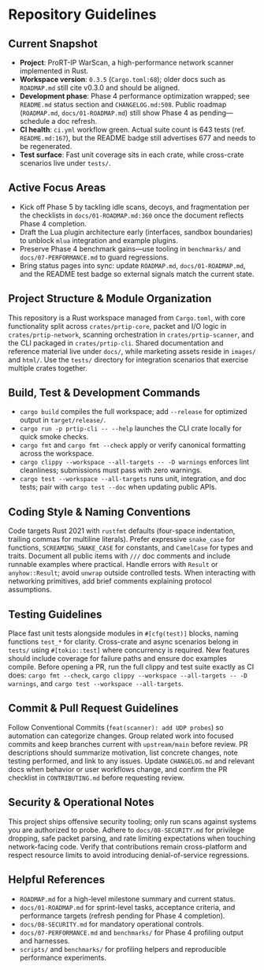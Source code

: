 # Repository Guidelines

## Current Snapshot

- **Project**: ProRT-IP WarScan, a high-performance network scanner implemented in Rust.
- **Workspace version**: `0.3.5` (`Cargo.toml:68`); older docs such as `ROADMAP.md` still cite v0.3.0 and should be aligned.
- **Development phase**: Phase 4 performance optimization wrapped; see `README.md` status section and `CHANGELOG.md:508`. Public roadmap (`ROADMAP.md`, `docs/01-ROADMAP.md`) still show Phase 4 as pending—schedule a doc refresh.
- **CI health**: `ci.yml` workflow green. Actual suite count is 643 tests (ref. `README.md:167`), but the README badge still advertises 677 and needs to be regenerated.
- **Test surface**: Fast unit coverage sits in each crate, while cross-crate scenarios live under `tests/`.

## Active Focus Areas

- Kick off Phase 5 by tackling idle scans, decoys, and fragmentation per the checklists in `docs/01-ROADMAP.md:360` once the document reflects Phase 4 completion.
- Draft the Lua plugin architecture early (interfaces, sandbox boundaries) to unblock `mlua` integration and example plugins.
- Preserve Phase 4 benchmark gains—use tooling in `benchmarks/` and `docs/07-PERFORMANCE.md` to guard regressions.
- Bring status pages into sync: update `ROADMAP.md`, `docs/01-ROADMAP.md`, and the README test badge so external signals match the current state.

## Project Structure & Module Organization

This repository is a Rust workspace managed from `Cargo.toml`, with core functionality split across `crates/prtip-core`, packet and I/O logic in `crates/prtip-network`, scanning orchestration in `crates/prtip-scanner`, and the CLI packaged in `crates/prtip-cli`. Shared documentation and reference material live under `docs/`, while marketing assets reside in `images/` and `html/`. Use the `tests/` directory for integration scenarios that exercise multiple crates together.

## Build, Test & Development Commands

- `cargo build` compiles the full workspace; add `--release` for optimized output in `target/release/`.
- `cargo run -p prtip-cli -- --help` launches the CLI crate locally for quick smoke checks.
- `cargo fmt` and `cargo fmt --check` apply or verify canonical formatting across the workspace.
- `cargo clippy --workspace --all-targets -- -D warnings` enforces lint cleanliness; submissions must pass with zero warnings.
- `cargo test --workspace --all-targets` runs unit, integration, and doc tests; pair with `cargo test --doc` when updating public APIs.

## Coding Style & Naming Conventions

Code targets Rust 2021 with `rustfmt` defaults (four-space indentation, trailing commas for multiline literals). Prefer expressive `snake_case` for functions, `SCREAMING_SNAKE_CASE` for constants, and `CamelCase` for types and traits. Document all public items with `///` doc comments and include runnable examples where practical. Handle errors with `Result` or `anyhow::Result`; avoid `unwrap` outside controlled tests. When interacting with networking primitives, add brief comments explaining protocol assumptions.

## Testing Guidelines

Place fast unit tests alongside modules in `#[cfg(test)]` blocks, naming functions `test_*` for clarity. Cross-crate and async scenarios belong in `tests/` using `#[tokio::test]` where concurrency is required. New features should include coverage for failure paths and ensure doc examples compile. Before opening a PR, run the full clippy and test suite exactly as CI does: `cargo fmt --check`, `cargo clippy --workspace --all-targets -- -D warnings`, and `cargo test --workspace --all-targets`.

## Commit & Pull Request Guidelines

Follow Conventional Commits (`feat(scanner): add UDP probes`) so automation can categorize changes. Group related work into focused commits and keep branches current with `upstream/main` before review. PR descriptions should summarize motivation, list concrete changes, note testing performed, and link to any issues. Update `CHANGELOG.md` and relevant docs when behavior or user workflows change, and confirm the PR checklist in `CONTRIBUTING.md` before requesting review.

## Security & Operational Notes

This project ships offensive security tooling; only run scans against systems you are authorized to probe. Adhere to `docs/08-SECURITY.md` for privilege dropping, safe packet parsing, and rate limiting expectations when touching network-facing code. Verify that contributions remain cross-platform and respect resource limits to avoid introducing denial-of-service regressions.

## Helpful References

- `ROADMAP.md` for a high-level milestone summary and current status.
- `docs/01-ROADMAP.md` for sprint-level tasks, acceptance criteria, and performance targets (refresh pending for Phase 4 completion).
- `docs/08-SECURITY.md` for mandatory operational controls.
- `docs/07-PERFORMANCE.md` and `benchmarks/` for Phase 4 profiling output and harnesses.
- `scripts/` and `benchmarks/` for profiling helpers and reproducible performance experiments.
